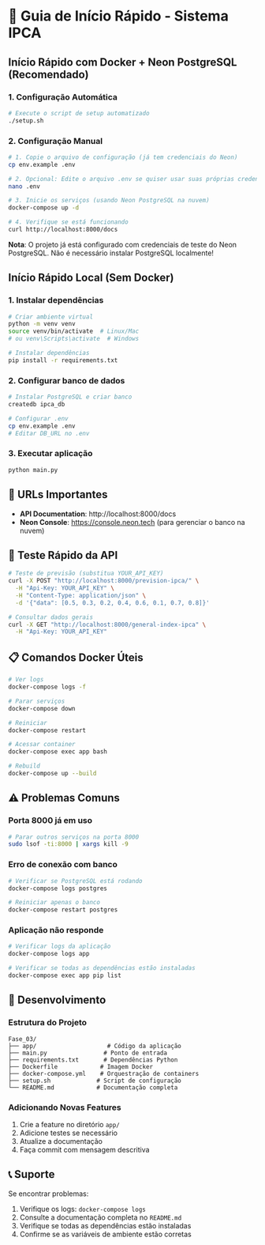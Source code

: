 # 🚀 Guia de Início Rápido - Sistema IPCA

## Início Rápido com Docker + Neon PostgreSQL (Recomendado)

### 1. Configuração Automática
```bash
# Execute o script de setup automatizado
./setup.sh
```

### 2. Configuração Manual
```bash
# 1. Copie o arquivo de configuração (já tem credenciais do Neon)
cp env.example .env

# 2. Opcional: Edite o arquivo .env se quiser usar suas próprias credenciais
nano .env

# 3. Inicie os serviços (usando Neon PostgreSQL na nuvem)
docker-compose up -d

# 4. Verifique se está funcionando
curl http://localhost:8000/docs
```

**Nota**: O projeto já está configurado com credenciais de teste do Neon PostgreSQL. Não é necessário instalar PostgreSQL localmente!

## Início Rápido Local (Sem Docker)

### 1. Instalar dependências
```bash
# Criar ambiente virtual
python -m venv venv
source venv/bin/activate  # Linux/Mac
# ou venv\Scripts\activate  # Windows

# Instalar dependências
pip install -r requirements.txt
```

### 2. Configurar banco de dados
```bash
# Instalar PostgreSQL e criar banco
createdb ipca_db

# Configurar .env
cp env.example .env
# Editar DB_URL no .env
```

### 3. Executar aplicação
```bash
python main.py
```

## 🔗 URLs Importantes

- **API Documentation**: http://localhost:8000/docs
- **Neon Console**: https://console.neon.tech (para gerenciar o banco na nuvem)

## 🧪 Teste Rápido da API

```bash
# Teste de previsão (substitua YOUR_API_KEY)
curl -X POST "http://localhost:8000/prevision-ipca/" \
  -H "Api-Key: YOUR_API_KEY" \
  -H "Content-Type: application/json" \
  -d '{"data": [0.5, 0.3, 0.2, 0.4, 0.6, 0.1, 0.7, 0.8]}'

# Consultar dados gerais
curl -X GET "http://localhost:8000/general-index-ipca" \
  -H "Api-Key: YOUR_API_KEY"
```

## 📋 Comandos Docker Úteis

```bash
# Ver logs
docker-compose logs -f

# Parar serviços
docker-compose down

# Reiniciar
docker-compose restart

# Acessar container
docker-compose exec app bash

# Rebuild
docker-compose up --build
```

## ⚠️ Problemas Comuns

### Porta 8000 já em uso
```bash
# Parar outros serviços na porta 8000
sudo lsof -ti:8000 | xargs kill -9
```

### Erro de conexão com banco
```bash
# Verificar se PostgreSQL está rodando
docker-compose logs postgres

# Reiniciar apenas o banco
docker-compose restart postgres
```

### Aplicação não responde
```bash
# Verificar logs da aplicação
docker-compose logs app

# Verificar se todas as dependências estão instaladas
docker-compose exec app pip list
```

## 🔧 Desenvolvimento

### Estrutura do Projeto
```
Fase_03/
├── app/                    # Código da aplicação
├── main.py                # Ponto de entrada
├── requirements.txt       # Dependências Python
├── Dockerfile            # Imagem Docker
├── docker-compose.yml    # Orquestração de containers
├── setup.sh             # Script de configuração
└── README.md            # Documentação completa
```

### Adicionando Novas Features
1. Crie a feature no diretório `app/`
2. Adicione testes se necessário
3. Atualize a documentação
4. Faça commit com mensagem descritiva

## 📞 Suporte

Se encontrar problemas:
1. Verifique os logs: `docker-compose logs`
2. Consulte a documentação completa no `README.md`
3. Verifique se todas as dependências estão instaladas
4. Confirme se as variáveis de ambiente estão corretas
